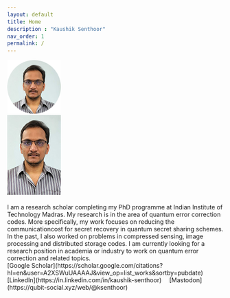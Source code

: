 ```yaml
---
layout: default
title: Home
description : "Kaushik Senthoor"
nav_order: 1
permalink: /
---
```


<img src="/my_pic_circ_150px.png" alt="My picture" width="125px"/>
<div class="image-cropper">
  <img src="/my_pic_125px.jpg" class="rounded" />
</div>

<br>
I am a research scholar completing my PhD programme at Indian Institute of Technology Madras. My research is in the area of quantum error correction codes. More specifically, my work focuses on reducing the communicationcost for secret recovery in quantum secret sharing schemes. In the past, I also worked on problems in compressed sensing, image processing and distributed storage codes. I am currently looking for a research position in academia or industry to work on quantum error correction and related topics.
  
<br>  
[Google Scholar](https://scholar.google.com/citations?hl=en&user=A2XSWuUAAAAJ&view_op=list_works&sortby=pubdate)
&emsp;[LinkedIn](https://in.linkedin.com/in/kaushik-senthoor)
&emsp;[Mastodon](https://qubit-social.xyz/web/@ksenthoor)
  
